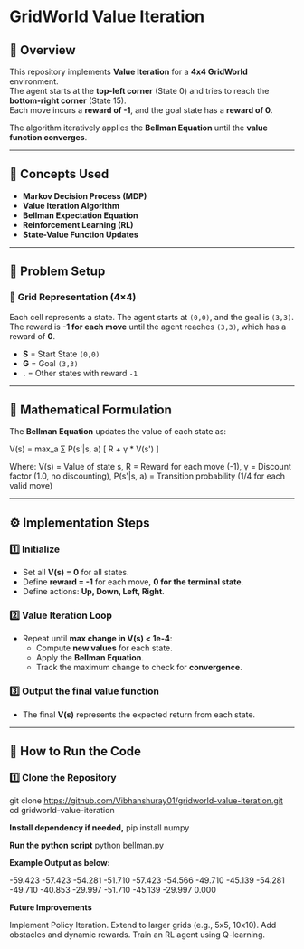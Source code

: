 # GridWorld Value Iteration

## 🚀 Overview  
This repository implements **Value Iteration** for a **4x4 GridWorld** environment.  
The agent starts at the **top-left corner** (State 0) and tries to reach the **bottom-right corner** (State 15).  
Each move incurs a **reward of -1**, and the goal state has a **reward of 0**.  

The algorithm iteratively applies the **Bellman Equation** until the **value function converges**.

---

## 📌 **Concepts Used**
- **Markov Decision Process (MDP)**
- **Value Iteration Algorithm**
- **Bellman Expectation Equation**
- **Reinforcement Learning (RL)**
- **State-Value Function Updates**

---

## 🎯 **Problem Setup**

### 🔹 **Grid Representation (4×4)**
Each cell represents a state. The agent starts at `(0,0)`, and the goal is `(3,3)`.  
The reward is **-1 for each move** until the agent reaches `(3,3)`, which has a reward of **0**.


- **S** = Start State `(0,0)`
- **G** = Goal `(3,3)`
- **.** = Other states with reward `-1`  

---

## 📖 **Mathematical Formulation**

The **Bellman Equation** updates the value of each state as:

V(s) = max_a ∑ P(s'|s, a) [ R + γ * V(s') ]


Where:
V(s) = Value of state s, 
R = Reward for each move (-1), 
γ = Discount factor (1.0, no discounting), 
P(s'|s, a) = Transition probability (1/4 for each valid move)

---

## ⚙️ **Implementation Steps**

### **1️⃣ Initialize**
- Set all **V(s) = 0** for all states.
- Define **reward = -1** for each move, **0 for the terminal state**.
- Define actions: **Up, Down, Left, Right**.

### **2️⃣ Value Iteration Loop**
- Repeat until **max change in V(s) < 1e-4**:
  - Compute **new values** for each state.
  - Apply the **Bellman Equation**.
  - Track the maximum change to check for **convergence**.

### **3️⃣ Output the final value function**
- The final **V(s)** represents the expected return from each state.

---

## 🔧 **How to Run the Code**
### **1️⃣ Clone the Repository**

git clone https://github.com/Vibhanshuray01/gridworld-value-iteration.git
cd gridworld-value-iteration

**Install dependency if needed,**
pip install numpy

**Run the python script**
python bellman.py



**Example Output as below:**

 -59.423  -57.423  -54.281  -51.710
 -57.423  -54.566  -49.710  -45.139
 -54.281  -49.710  -40.853  -29.997
 -51.710  -45.139  -29.997    0.000


**Future Improvements**

Implement Policy Iteration.
Extend to larger grids (e.g., 5x5, 10x10).
Add obstacles and dynamic rewards.
Train an RL agent using Q-learning.
